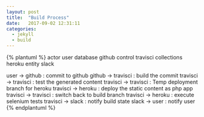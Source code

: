 ```yaml
---
layout: post
title:  "Build Process"
date:   2017-09-02 12:31:11
categories:
  - jekyll
  - build
---
```


{% plantuml %}
actor user
database github
control travisci
collections heroku
entity slack


user -> github : commit to github
github -> travisci : build the commit
travisci -> travisci : test the generated content
travisci -> travisci : Temp deployment branch for heroku
travisci -> heroku : deploy the static content as php app
travisci -> travisci : switch back to build branch
travisci -> heroku : execute selenium tests
travisci -> slack : notify build state
slack -> user :  notify user
{% endplantuml %}
